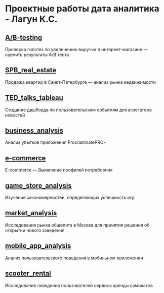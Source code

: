 # Проектные работы дата аналитика - Лагун К.С.
## [A/B-testing](A:B-testing/README.md) 
Проверка гипотез по увеличению выручки в интернет-магазине — оценить результаты A/B теста
## [SPB_real_estate](SPB_real_estate/README.md)
Продажа квартир в Санкт-Петербурге — анализ рынка недвижимости
## [TED_talks_tableau](TED_talks_tableau/README.md)
Создание дашборда по пользовательским событиям для агрегатора новостей
## [business_analysis](business_analysis/README.md)
Анализ убытков приложения ProcrastinatePRO+
## [e-commerce](e-commerce/README.md)
E-commerce — Выявление профилей потребления
## [game_store_analysis](game_store_analysis/README.md)
Изучение закономерностей, определяющих успешность игр
## [market_analysis](market_analysis/README.md)
Исследования рынка общепита в Москве для принятия решения об открытии нового заведения
## [mobile_app_analysis](mobile_app_analysis/README.md)
Анализ пользовательского поведения в мобильном приложении
## [scooter_rental](scooter_rental/README.md)
Исследование поведения пользователей сервиса аренды самокатов
